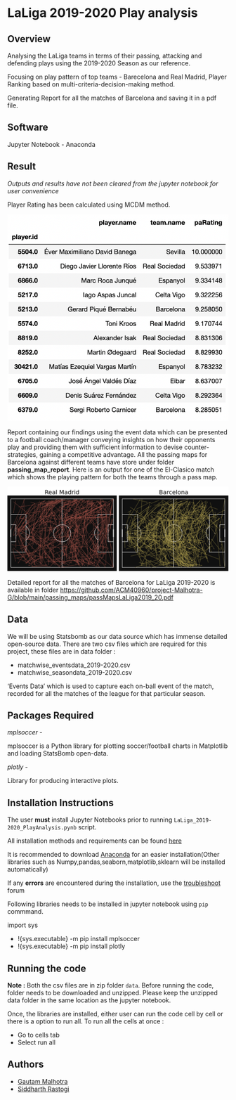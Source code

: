 
# LaLiga 2019-2020 Play analysis

## Overview

Analysing the LaLiga teams in terms of their passing, attacking and defending plays using the 2019-2020 Season as our reference.

Focusing on play pattern of top teams - Barecelona and Real Madrid, Player Ranking based on multi-criteria-decision-making method.

Generating Report for all the matches of Barcelona and saving it in a pdf file.

## Software 
Jupyter Notebook - Anaconda 


## Result

*Outputs and results have not been cleared from the jupyter notebook for user convenience*

Player Rating has been calculated using MCDM method.

![](Images/playerRating.png)

Report containing our findings using the event data which can be presented to a football coach/manager conveying insights on how their opponents play and providing them with sufficient information to devise counter-strategies, gaining a competitive advantage. All the passing maps for Barcelona against different teams have store under folder **passing_map_report**. Here is an output for one of the El-Clasico match which shows the playing pattern for both the teams through a pass map.

![](Images/generatingPassMaps.png)

Detailed report for all the matches of Barcelona for LaLiga 2019-2020 is available in folder https://github.com/ACM40960/project-Malhotra-G/blob/main/passing_maps/passMapsLaLiga2019_20.pdf

## Data
We will be using Statsbomb as our data source which has immense detailed open-source data. There are two csv files which are required for this project, these files are in data folder :
- matchwise_eventsdata_2019-2020.csv
- matchwise_seasondata_2019-2020.csv

‘Events Data’ which is used to capture each on-ball event of the match, recorded for all the matches of the league for that particular season.


## Packages Required

*mplsoccer* - 

mplsoccer is a Python library for plotting soccer/football charts in Matplotlib and loading StatsBomb open-data.

*plotly* -

Library for producing interactive plots.

## Installation Instructions
The user **must**  install Jupyter Notebooks prior to running `LaLiga_2019-2020_PlayAnalysis.pynb` script.

All installation methods and requirements can be found [here](https://docs.jupyter.org/en/latest/install/notebook-classic.html#:~:text=Jupyter%20installation%20requires%20Python%203.3,%2C%20pip%2C%20instead%20of%20Anaconda.)

It is recommended to download [Anaconda](https://www.anaconda.com/products/distribution) for an easier installation(Other libraries such as Numpy,pandas,seaborn,matplotlib,sklearn will be installed automatically)

If any **errors** are encountered during the installation, use the [troubleshoot](https://docs.anaconda.com/anaconda/user-guide/troubleshooting/) forum


Following libraries needs to be installed in jupyter notebook using `pip` commmand.

import sys
- !{sys.executable} -m pip install mplsoccer
- !{sys.executable} -m pip install plotly


## Running the code

**Note :** Both the csv files are in zip folder `data`. Before running the code, folder needs to be downloaded and unzipped. Please keep the unzipped data folder in the same location as the jupyter notebook.

Once, the libraries are installed, either user can run the code cell by cell or there is a option to run all.
To run all the cells at once :
- Go to cells tab
- Select run all

## Authors

- [Gautam Malhotra](https://github.com/Malhotra-G)
- [Siddharth Rastogi](https://github.com/Sid-rastogi)


